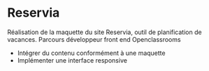 # Reservia
Réalisation de la maquette du site Reservia, outil de planification de vacances. Parcours développeur front end Openclassrooms

- Intégrer du contenu conformément à une maquette
- Implémenter une interface responsive
